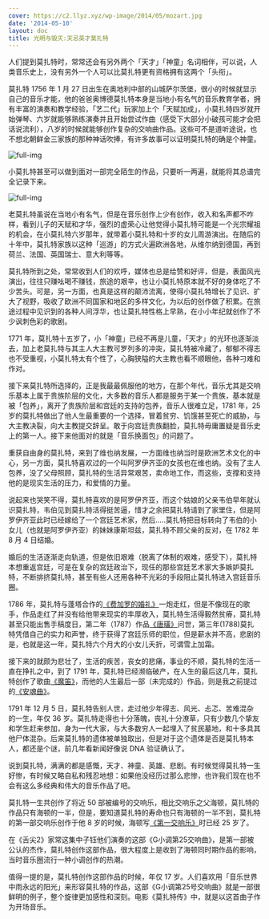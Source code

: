 ```yaml
---
cover: https://c2.llyz.xyz/wp-image/2014/05/mozart.jpg
date: '2014-05-10'
layout: doc
title: 光明与毁灭:天忌英才莫扎特
---
```



人们提到莫扎特时，常常还会有另外两个「天才」「神童」名词相伴，可以说，人类音乐史上，没有另外一个人可以比莫扎特更有资格拥有这两个「头衔」。

莫扎特 1756 年 1 月 27 日出生在奥地利中部的山城萨尔茨堡，很小的时候就显示自己的音乐才能，他的爸爸奥博德莫扎特本身是当地小有名气的音乐教育学者，拥有丰富的演奏和教学经验，「艺二代」玩家加上个「天赋加成」，小莫扎特四岁就开始弹琴、六岁就能够熟练演奏并且开始尝试作曲（感受下大部分小破孩可能才会把话说流利），八岁的时候就能够创作复杂的交响曲作品。这些可不是道听途说，也不想北朝鲜金三家族的那种神话吹捧，有许多故事可以证明莫扎特的确是个神童。

![full-img](https://c2.llyz.xyz/wp-image/2014/05/Salzburg-Altstadt-small.jpg)

小莫扎特甚至可以做到面对一部完全陌生的作品，只要听一两遍，就能将其总谱完全记录下来。

![full-img](https://c2.llyz.xyz/wp-image/2014/05/mozart-child.jpg)

老莫扎特虽说在当地小有名气，但是在音乐创作上少有创作，收入和名声都不咋样，看到儿子的天赋和才华，强烈的虚荣心让他觉得小莫扎特可能是一个光宗耀祖的机会，在小莫扎特六岁那年，就带着小莫扎特和十岁的女儿周游演出。在随后的十年中，莫扎特家族以这种「巡游」的方式火遍欧洲各地，从维尔纳到德国，再到荷兰、法国、英国瑞士、意大利等等。

莫扎特所到之处，常常收到人们的欢呼，媒体也总是给赞和好评，但是，表面风光演出，往往只赚吆喝不赚钱，旅途的艰辛，也让小莫扎特原本就不好的身体吃了不少苦头。可是，另一方面，也真是这样的颠沛流离，使得小莫扎特增长了见识、扩大了视野，吸收了欧洲不同国家和地区的多样文化，为以后的创作做了积累。在旅途过程中见识到的各种人间浮华，也让莫扎特性格上早熟，在小小年纪就创作了不少讽刺色彩的歌剧。

1771 年，莫扎特十五岁了，小「神童」已经不再是儿童，「天才」的光环也逐渐淡去，加上老莫扎特与其主人大主教可罗列多的冲突，莫扎特被冷藏了，郁郁不得志也不受重视，小莫扎特太有个性了，心胸狭隘的大主教也看不顺眼他，各种刁难和作对。

接下来莫扎特所选择的，正是我最最佩服他的地方，在那个年代，音乐尤其是交响乐基本上属于贵族阶层的文化，大多数的音乐人都是服务于某一个贵族，基本就是被「包养」，离开了贵族阶层和宫廷的支持的包养，音乐人很难立足，1781 年，25岁的莫扎特做出了他人生最重要的一个选择，冒着贫穷、饥饿甚至死亡的威胁，与大主教决裂，向大主教提交辞呈。敢于向宫廷贵族翻脸，莫扎特毋庸置疑是音乐史上的第一人。接下来他面对的就是「音乐换面包」的问题了。

重获自由身的莫扎特，来到了维也纳发展，一方面维也纳当时是欧洲艺术文化的中心，另一方面，莫扎特喜欢过的一个叫阿罗伊齐亚的女孩也在维也纳。没有了主人包养，没了父母照顾，莫扎特的生活异常艰苦，卖命地工作，而这些，支撑和支持他的是现实生活的压力，和爱情的力量。

说起来也哭笑不得，莫扎特喜欢的是阿罗伊齐亚，而这个姑娘的父亲韦伯早年就认识莫扎特，韦伯见到莫扎特活得挺苦逼，惜才之余把莫扎特请到了家里住，但是阿罗伊齐亚此时已经嫁给了一个宫廷艺术家，然后.....莫扎特把目标转向了韦伯的小女儿（也就是阿罗伊齐亚）的妹妹康斯坦兹，莫扎特不顾父亲的反对，在 1782 年 8 月 4 日结婚。

婚后的生活逐渐走向轨道，但是依旧艰难（脱离了体制的艰难，感受下），莫扎特本想重返宫廷，可是在复杂的宫廷政治下，现任的那些宫廷艺术家大多嫉妒莫扎特，不断排挤莫扎特，甚至有些人还用各种不光彩的手段阻止莫扎特进入宫廷音乐圈。

1786 年，莫扎特与蓬塔合作的[《费加罗的婚礼》](https://www.xiami.com/song/1770365627?spm=a1z1s.3521865.23309997.43.t9ogW3)一炮走红，但是不像现在的歌手，作品走红了并没有给他带来现实的丰厚收入，莫扎特生活得毅然贫瘠，莫扎特甚至只能出售手稿度日，第二年（1787）作品[《唐璜》](https://www.xiami.com/song/1771996838?spm=a1z1s.3521865.23309997.1.LJeVB2)问世，第三年(1788)莫扎特凭借自己的实力和声誉，终于获得了宫廷乐师的职位，但是薪水并不高，悲剧的是，也就是这一年，莫扎特六个月大的小女儿夭折，可谓雪上加霜。

接下来的就颇为悲壮了，生活的疾苦，丧女的悲痛，事业的不顺，莫扎特的生活一直在挣扎之中，到了 1791 年，莫扎特已经濒临破产，在人生的最后这几年，莫扎特创作了歌曲[《魔笛》](https://www.xiami.com/song/1771996834?spm=a1z1s.3521865.23309997.59.XOaWpA)，而他的人生最后一部（未完成的）作品，则是我之前提过的[《安魂曲》](https://www.xiami.com/song/1771310822?spm=a1z1s.3521865.23309997.1.3dR3EA)。

1791 年 12 月 5 日，莫扎特告别人世，走过他少年得志、风光、忐忑、苦难混杂的一生，年仅 36 岁。莫扎特走得也十分落魄，丧礼十分潦草，只有少数几个挚友和学生赶来参加，身为一代大家，与大多数穷人一起埋入了贫民墓地，和十多具其他尸体混杂。后来莫扎特的遗体被单独取出，但是对于这个遗体是否是莫扎特本人，都还是个谜，前几年看新闻好像说 DNA 验证确认了。

说到莫扎特，满满的都是感慨，天才、神童、英雄、悲剧。有时候觉得莫扎特一生好惨，有时候又略自私和残忍地想：如果他没经历过那么悲惨，也许我们现在也不会有这么多经典和伟大的音乐作品了吧。

莫扎特一生共创作了将近 50 部被编号的交响乐，相比交响乐之父海顿，莫扎特的作品只有海顿的一半，但是，要知道莫扎特的寿命也只有海顿的一半不到，莫扎特的第一部交响乐创作于他 8 岁的时候，海顿写[《第一交响乐》](https://www.xiami.com/album/1289159558?spm=a1z1s.3521869.23310041.3.fd07xr)时已经 25 岁了。

在《舌尖2》家常这集中子钰他们演奏的这部《G小调第25交响曲》，是第一部被公认的杰作，莫扎特创作这部作品，很大程度上是收到了海顿同时期作品的影响，当时音乐圈流行一种小调创作的热潮。

值得一提的是，莫扎特创作这部作品的时候，年仅 17 岁。人们喜欢用「音乐世界中雨永远的阳光」来形容莫扎特的作品，这部《G小调第25号交响曲》就是一部很鲜明的例子，整个旋律更加感性和深刻。电影《莫扎特传》中，就是以这首曲子作为开场音乐。
